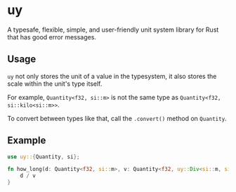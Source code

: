 # uy

A typesafe, flexible, simple, and user-friendly unit system library for Rust that has good error messages.

## Usage

`uy` not only stores the unit of a value in the typesystem, it also stores the scale within the unit's type itself.

For example, `Quantity<f32, si::m>` is not the same type as `Quantity<f32, si::kilo<si::m>>`.

To convert between types like that, call the `.convert()` method on `Quantity`.

## Example

```rust
use uy::{Quantity, si};

fn how_long(d: Quantity<f32, si::m>, v: Quantity<f32, uy::Div<si::m, si::s>>) -> Quantity<f32, si::s> {
    d / v
}
```
